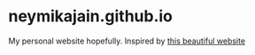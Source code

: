 # neymikajain.github.io
My personal website hopefully.
Inspired by [this beautiful website](https://dianakris.com)
